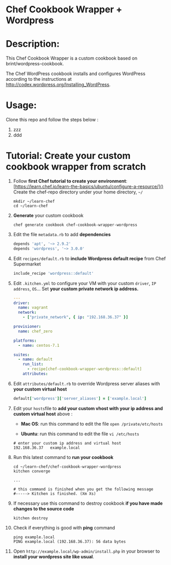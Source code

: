 # Chef Cookbook Wrapper + Wordpress

Description:
===========
This Chef Cookbook Wrapper is a custom cookbook based on brint/wordpress-cookbook.

The Chef WordPress cookbook installs and configures WordPress according to the instructions at http://codex.wordpress.org/Installing_WordPress.

Usage:
=====
Clone this repo and follow the steps below :

1. zzz
2. ddd 


Tutorial: Create your custom cookbook wrapper from scratch
=====
1. Follow **first Chef tutorial to create your environment**: [https://learn.chef.io/learn-the-basics/ubuntu/configure-a-resource/]() Create the chef-repo directory under your home directory, `~/` 
	
	```shell
	mkdir ~/learn-chef
	cd ~/learn-chef
	```
	
2. **Generate** your custom cookbook
	
	```shell
	chef generate cookbook chef-cookbook-wrapper-wordpress 
	```
3. Edit the file `metadata.rb` to add **dependencies**
	
	```ruby
	depends 'apt', '~> 2.9.2'
	depends 'wordpress', '~> 3.0.0' 
	```
4. Edit `recipes/default.rb` to **include Wordpress default recipe** from Chef Supermarket

	```ruby
	include_recipe 'wordpress::default'
	```

5. Edit `.kitchen.yml` to configure your VM with your custom `driver`, `IP address`, `OS`... Set **your custom private network ip address.**

	```yml
	---
	driver:
	  name: vagrant
	  network:
	    - ["private_network", { ip: "192.168.36.37" }]
	
	provisioner:
	  name: chef_zero
	
	platforms:
	  - name: centos-7.1
	
	suites:
	  - name: default
	    run_list:
	      - recipe[chef-cookbook-wrapper-wordpress::default]
	    attributes:
	```


5. Edit `attributes/default.rb` to override Wordpress server aliases with **your custom virtual host**

	```ruby
	default['wordpress']['server_aliases'] = ['example.local']
	```
	
6. Edit your `hosts`file to **add your custom vhost with your ip address and custom virtual host** above :

	- **Mac OS**: run this command to edit the file `open /private/etc/hosts`

	- **Ubuntu**: run this command to edit the file `vi /etc/hosts`

	```shell
	# enter your custom ip address and virtual host
	192.168.36.37 	example.local
	```	
	
7. Run this latest command to **run your cookbook**

	```shell
	cd ~/learn-chef/chef-cookbook-wrapper-wordpress
	kitchen converge
	
	...
	
	# this command is finished when you get the following message
	#-----> Kitchen is finished. (Xm Xs) 
	```	

8. If necessary use this command to destroy cookbook **if you have made changes to the source code**

	```shell
	kitchen destroy
	```	

9. Check if everything is good with **ping** command

	```shell
	ping example.local
	PING example.local (192.168.36.37): 56 data bytes
	```	

10. Open `http://example.local/wp-admin/install.php` in your browser to **install your wordpress site like usual**.
